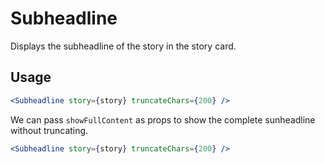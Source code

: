 # Subheadline

Displays the subheadline of the story in the story card.

## Usage

```jsx
<Subheadline story={story} truncateChars={200} />
```

<!-- PROPS -->

We can pass `showFullContent` as props to show the complete sunheadline without truncating.

```jsx
<Subheadline story={story} truncateChars={200} />
```
